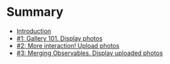 # Summary

* [Introduction](README.md)
* [\#1: Gallery 101. Display photos](display-photos.md)
* [\#2: More interaction! Upload photos](upload-photos.md)
* [\#3: Merging Observables. Display uploaded photos](display-new-images.md)

